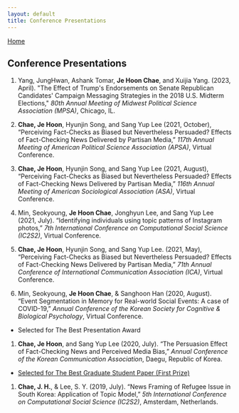 ```yaml
---
layout: default
title: Conference Presentations
---
```


[Home](./)

## Conference Presentations

1. Yang, JungHwan, Ashank Tomar, **Je Hoon Chae**, and Xuijia Yang. (2023, April). "The Effect of Trump's Endorsements on Senate Republican Candidates' Campaign Messaging Strategies in the 2018 U.S. Midterm Elections," *80th Annual Meeting of Midwest Political Science Association (MPSA)*, Chicago, IL.

1. **Chae, Je Hoon**, Hyunjin Song, and Sang Yup Lee (2021, October), “Perceiving Fact-Checks as Biased but Nevertheless Persuaded? Effects of Fact-Checking News Delivered by Partisan Media,” *117th Annual Meeting of American Political Science Association (APSA)*, Virtual Conference.

1. **Chae, Je Hoon**, Hyunjin Song, and Sang Yup Lee (2021, August), “Perceiving Fact-Checks as Biased but Nevertheless Persuaded? Effects of Fact-Checking News Delivered by Partisan Media,” *116th Annual Meeting of American Sociological Association (ASA)*, Virtual Conference.

1. Min, Seokyoung, **Je Hoon Chae**, Jonghyun Lee, and Sang Yup Lee (2021, July). “Identifying individuals using topic patterns of Instagram photos,” *7th International Conference on Computational Social Science (IC2S2)*, Virtual Conference.

1. **Chae, Je Hoon**, Hyunjin Song, and Sang Yup Lee. (2021, May), “Perceiving Fact-Checks as Biased but Nevertheless Persuaded? Effects of Fact-Checking News Delivered by Partisan Media,” *71th Annual Conference of International Communication Association (ICA)*, Virtual Conference.

1. Min, Seokyoung, **Je Hoon Chae**, & Sanghoon Han (2020, August). “Event Segmentation in Memory for Real-world Social Events: A case of COVID-19,” *Annual Conference of the Korean Society for Cognitive & Biological Psychology*, Virtual Conference.
  - Selected for The Best Presentation Award

1. **Chae, Je Hoon**, and Sang Yup Lee (2020, July). “The Persuasion Effect of Fact-Checking News and Perceived Media Bias,” *Annual Conference of the Korean Communication Association*, Daegu, Republic of Korea.
  - [Selected for The Best Graduate Student Paper (First Prize)](https://comm.or.kr/news/notice1/1000012302)

1. **Chae, J. H.**, & Lee, S. Y. (2019, July). “News Framing of Refugee Issue in South Korea: Application of Topic Model,” *5th International Conference on Computational Social Science (IC2S2)*, Amsterdam, Netherlands.
